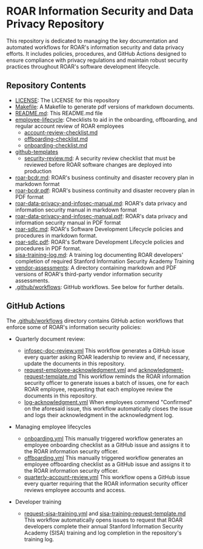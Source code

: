 # ROAR Information Security and Data Privacy Repository

This repository is dedicated to managing the key documentation and automated workflows for ROAR's information security and data privacy efforts. It includes policies, procedures, and GitHub Actions designed to ensure compliance with privacy regulations and maintain robust security practices throughout ROAR's software development lifecycle.

## Repository Contents

- [LICENSE](./LICENSE): The LICENSE for this repository
- [Makefile](./Makefile): A Makefile to generate pdf versions of markdown documents.
- [README.md](./README.md): This README.md file
- [employee-lifecycle](./employee-lifecycle): Checklists to aid in the onboarding, offboarding, and regular account review of ROAR employees
  - [account-review-checklist.md](./employee-lifecycle/account-review-checklist.md)
  - [offboarding-checklist.md](./employee-lifecycle/offboarding-checklist.md)
  - [onboarding-checklist.md](./employee-lifecycle/onboarding-checklist.md)
- [github-templates](./github-templates/)
  - [security-review.md](./github-templates/security-review.md): A security review checklist that must be reviewed before ROAR software changes are deployed into production
- [roar-bcdr.md](./roar-bcdr.md): ROAR's business continuity and disaster recovery plan in markdown format
- [roar-bcdr.pdf](./roar-bcdr.pdf): ROAR's business continuity and disaster recovery plan in PDF format
- [roar-data-privacy-and-infosec-manual.md](./roar-data-privacy-and-infosec-manual.md): ROAR's data privacy and information security manual in markdown format
- [roar-data-privacy-and-infosec-manual.pdf](./roar-data-privacy-and-infosec-manual.pdf): ROAR's data privacy and information security manual in PDF format
- [roar-sdlc.md](./roar-sdlc.md): ROAR's Software Development Lifecycle policies and procedures in markdown format.
- [roar-sdlc.pdf](./roar-sdlc.pdf): ROAR's Software Development Lifecycle policies and procedures in PDF format.
- [sisa-training-log.md](./sisa-training-log.md): A training log documenting ROAR developers' completion of required Stanford Information Security Academy Training
- [vendor-assessments](./vendor-assessments/): A directory containing markdown and PDF versions of ROAR's third-party vendor information security assessments.
- [.github/workflows](./.github/workflows/): GitHub workflows. See below for further details.

## GitHub Actions

The [.github/workflows](./.github/workflows/) directory contains GitHub action workflows that enforce some of ROAR's information security policies:

- Quarterly document review:
  - [infosec-doc-review.yml](./.github/workflows/infosec-doc-review.yml)
    This workflow generates a GitHub issue every quarter asking ROAR leadership to review and, if necessary, update the documents in this repository.
  - [request-employee-acknowledgment.yml](./.github/workflows/request-employee-acknowledgment.yml) and [acknowledgment-request-template.md](./.github/workflows/acknowledgment-request-template.md)
    This workflow reminds the ROAR information security officer to generate issues a batch of issues, one for each ROAR employee, requesting that each employee review the documents in this repository.
  - [log-acknowledgment.yml](./.github/workflows/log-acknowledgment.yml)
    When employees commend "Confirmed" on the aforesaid issue, this workflow automatically closes the issue and logs their acknowledgment in the acknowledgment log.

- Managing employee lifecycles
  - [onboarding.yml](./.github/workflows/onboarding.yml)
    This manually triggered workflow generates an employee onboarding checklist as a GitHub issue and assigns it to the ROAR information security officer.
  - [offboarding.yml](./.github/workflows/offboarding.yml)
    This manually triggered workflow generates an employee offboarding checklist as a GitHub issue and assigns it to the ROAR information security officer.
  - [quarterly-account-review.yml](./.github/workflows/quarterly-account-review.yml)
    This workflow opens a GitHub issue every quarter requiring that the ROAR information security officer reviews employee accounts and access.

- Developer training
  - [request-sisa-training.yml](./.github/workflows/request-sisa-training.yml) and [sisa-training-request-template.md](./.github/workflows/sisa-training-request-template.md)
    This workflow automatically opens issues to request that ROAR developers complete their annual Stanford Information Security Academy (SISA) training and log completion in the repository's training log.
